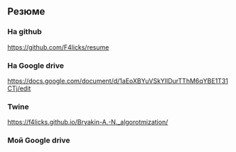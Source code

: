 ## Резюме
  
  ### На github
  https://github.com/F4licks/resume
  ### На Google drive
  https://docs.google.com/document/d/1aEoXBYuVSkYIlDurTThM6qYBE1T31CTj/edit
  ### Twine
  https://f4licks.github.io/Bryakin-A.-N._algorotmization/
  ### Мой Google drive 
